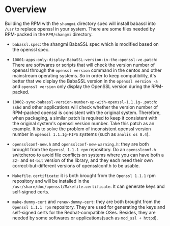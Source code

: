 Overview
========

Building the RPM with the `shangmi` directory spec will install babassl
into `/usr` to replace openssl in your system. There are some files needed
by RPM-packed in the `RPM/shangmi` directory.

- `babassl.spec`: the shangmi BabaSSL spec which is modified based
  on the openssl spec.

- `10001-apps-only-display-BabaSSL-version-in-the-openssl-ve.patch`: There are
  softwares or scripts that will check the version number of openssl through
  the `openssl version` command in the centos and other mainstream operating
  systems.
  So in order to keep compatibility, it's better that we display the BabaSSL
  version in the `openssl version -a` and `openssl version` only display the
  OpenSSL version during the RPM-packed.

- `10002-sync-babassl-version-number-up-with-openssl-1.1.1g-.patch`: `sshd`
  and other applications will check whether the version number of RPM-packed
  openssl is consistent with the original system. Therefore, when packaging,
  a similar patch is required to keep it consistent with the original system's
  openssl version number. Take this patch as an example. It is to solve the
  problem of inconsistent openssl version number in `openssl 1.1.1g-FIPS`
  systems (such as `anolis os 8.4`).

- `opensslconf-new.h` and `opensslconf-new-warning.h`: they are both brought
  from the `Openssl 1.1.1 rpm` repository. Do an `opensslconf.h` switcheroo to
  avoid file conflicts on systems where you can have both a `32-` and `64-bit`
  version of the library, and they each need their own correct-but-different
  versions of opensslconf.h to be usable.

- `Makefile.certificate`:  it is both brought from the `Openssl 1.1.1` rpm
  repository and will be installed in the
  `/usr/share/doc/openssl/Makefile.certificate`. It can generate keys and
  self-signed certs.

- `make-dummy-cert` and `renew-dummy-cert`: they are both brought from the
  `Openssl 1.1.1 rpm` repository. They are used for generating the keys and
  self-signed certs for the Redhat-compatible OSes. Besides, they are needed
  by some softwares or applications(such as `mod_ssl + httpd`).
